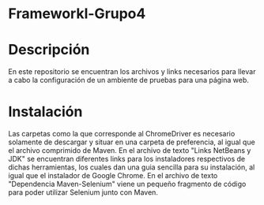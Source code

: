 # Frameworkl-Grupo4

# Descripción
En este repositorio se encuentran los archivos y links necesarios para llevar a cabo la configuración de un ambiente de pruebas para una página web.

# Instalación
Las carpetas como la que corresponde al ChromeDriver es necesario solamente de descargar y situar en una carpeta de preferencia, al igual que el archivo comprimido de Maven. En el archivo de texto "Links NetBeans y JDK" se encuentran diferentes links para los instaladores respectivos de dichas herramientas, los cuales dan una guia sencilla para su instalación, al igual que el instalador de Google Chrome. En el archivo de texto "Dependencia Maven-Selenium" viene un pequeño fragmento de código para poder utilizar Selenium junto con Maven.
